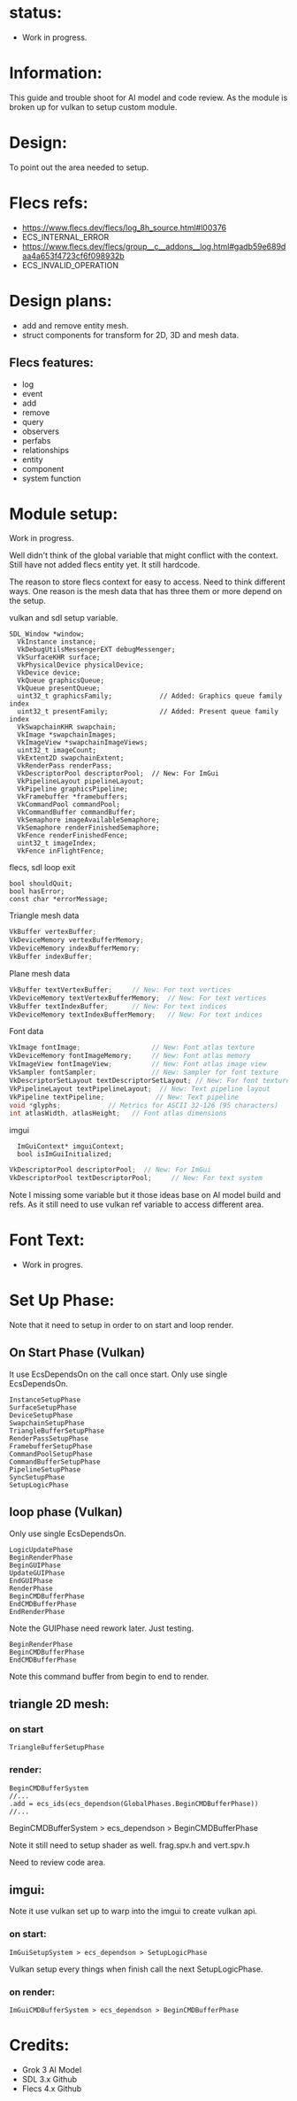# status:
 * Work in progress. 

# Information:
  This guide and trouble shoot for AI model and code review. As the module is broken up for vulkan to setup custom module.

# Design:
  To point out the area needed to setup.

# Flecs refs:
* https://www.flecs.dev/flecs/log_8h_source.html#l00376
 * ECS_INTERNAL_ERROR 
* https://www.flecs.dev/flecs/group__c__addons__log.html#gadb59e689daa4a653f4723cf6f098932b
 * ECS_INVALID_OPERATION 

# Design plans:
 * add and remove entity mesh.
 * struct components for transform for 2D, 3D and mesh data.

## Flecs features:
  * log
  * event
  * add
  * remove
  * query
  * observers
  * perfabs
  * relationships
  * entity
  * component 
  * system function

# Module setup:

Work in progress.

  Well didn't think of the global variable that might conflict with the context. Still have not added flecs entity yet. It still hardcode.

  The reason to store flecs context for easy to access. Need to think different ways. One reason is the mesh data that has three them or more depend on the setup.

vulkan and sdl setup variable.
```
SDL_Window *window;
  VkInstance instance;
  VkDebugUtilsMessengerEXT debugMessenger;
  VkSurfaceKHR surface;
  VkPhysicalDevice physicalDevice;
  VkDevice device;
  VkQueue graphicsQueue;
  VkQueue presentQueue;
  uint32_t graphicsFamily;            // Added: Graphics queue family index
  uint32_t presentFamily;             // Added: Present queue family index
  VkSwapchainKHR swapchain;
  VkImage *swapchainImages;
  VkImageView *swapchainImageViews;
  uint32_t imageCount;
  VkExtent2D swapchainExtent;
  VkRenderPass renderPass;
  VkDescriptorPool descriptorPool;  // New: For ImGui
  VkPipelineLayout pipelineLayout;
  VkPipeline graphicsPipeline;
  VkFramebuffer *framebuffers;
  VkCommandPool commandPool;
  VkCommandBuffer commandBuffer;
  VkSemaphore imageAvailableSemaphore;
  VkSemaphore renderFinishedSemaphore;
  VkFence renderFinishedFence;
  uint32_t imageIndex;
  VkFence inFlightFence;            
```
  flecs, sdl loop exit
```
bool shouldQuit;
bool hasError;
const char *errorMessage;
```

  Triangle mesh data
```c
VkBuffer vertexBuffer;
VkDeviceMemory vertexBufferMemory;
VkDeviceMemory indexBufferMemory;
VkBuffer indexBuffer;
```

  Plane mesh data
```c
VkBuffer textVertexBuffer;     // New: For text vertices
VkDeviceMemory textVertexBufferMemory;  // New: For text vertices
VkBuffer textIndexBuffer;      // New: For text indices
VkDeviceMemory textIndexBufferMemory;   // New: For text indices
```
Font data
```c
VkImage fontImage;                  // New: Font atlas texture
VkDeviceMemory fontImageMemory;     // New: Font atlas memory
VkImageView fontImageView;          // New: Font atlas image view
VkSampler fontSampler;              // New: Sampler for font texture
VkDescriptorSetLayout textDescriptorSetLayout; // New: For font texture binding
VkPipelineLayout textPipelineLayout;  // New: Text pipeline layout
VkPipeline textPipeline;             // New: Text pipeline
void *glyphs;            // Metrics for ASCII 32-126 (95 characters)
int atlasWidth, atlasHeight;   // Font atlas dimensions
```
imgui
```
  ImGuiContext* imguiContext;
  bool isImGuiInitialized;
```

```c
VkDescriptorPool descriptorPool;  // New: For ImGui
VkDescriptorPool textDescriptorPool;     // New: For text system
```



Note I missing some variable but it those ideas base on AI model build and refs. As it still need to use vulkan ref variable to access different area.

# Font Text:
  * Work in progres.

#  Set Up Phase:
  Note that it need to setup in order to on start and loop render.

## On Start Phase (Vulkan)
  It use EcsDependsOn on the call once start. Only use single EcsDependsOn.
```
InstanceSetupPhase
SurfaceSetupPhase
DeviceSetupPhase
SwapchainSetupPhase
TriangleBufferSetupPhase
RenderPassSetupPhase
FramebufferSetupPhase
CommandPoolSetupPhase
CommandBufferSetupPhase
PipelineSetupPhase
SyncSetupPhase
SetupLogicPhase
```

## loop phase (Vulkan)
Only use single EcsDependsOn.
```
LogicUpdatePhase
BeginRenderPhase
BeginGUIPhase
UpdateGUIPhase
EndGUIPhase
RenderPhase
BeginCMDBufferPhase
EndCMDBufferPhase
EndRenderPhase
```
  Note the GUIPhase need rework later. Just testing.
```
BeginRenderPhase
BeginCMDBufferPhase
EndCMDBufferPhase
```
  Note this command buffer from begin to end to render.

## triangle 2D mesh:

### on start
```
TriangleBufferSetupPhase
```
### render:
```
BeginCMDBufferSystem
//...
.add = ecs_ids(ecs_dependson(GlobalPhases.BeginCMDBufferPhase))
//...
```
BeginCMDBufferSystem > ecs_dependson > BeginCMDBufferPhase

Note it still need to setup shader as well. frag.spv.h and vert.spv.h

Need to review code area.

## imgui:
  Note it use vulkan set up to warp into the imgui to create vulkan api.

### on start:
```
ImGuiSetupSystem > ecs_dependson > SetupLogicPhase
```
Vulkan setup every things when finish call the next SetupLogicPhase.

### on render:
```
ImGuiCMDBufferSystem > ecs_dependson > BeginCMDBufferPhase
```


# Credits:
 * Grok 3 AI Model
 * SDL 3.x Github
 * Flecs 4.x Github